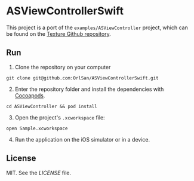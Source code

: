 # ASViewControllerSwift

This project is a port of the `examples/ASViewController` project, which can be found on
the [Texture Github repository](https://github.com/TextureGroup/Texture).

## Run

1. Clone the repository on your computer

  `git clone git@github.com:OrlSan/ASViewControllerSwift.git`

2. Enter the repository folder and install the dependencies with
[Cocoapods](https://cocoapods.org/).

  `cd ASViewController && pod install`

3. Open the project's `.xcworkspace` file:

  `open Sample.xcworkspace`

4. Run the application on the iOS simulator or in a device.


## License

MIT. See the *LICENSE* file.
